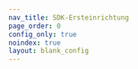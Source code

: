 ```yaml
---
nav_title: SDK-Ersteinrichtung
page_order: 0
config_only: true
noindex: true
layout: blank_config
---
```

